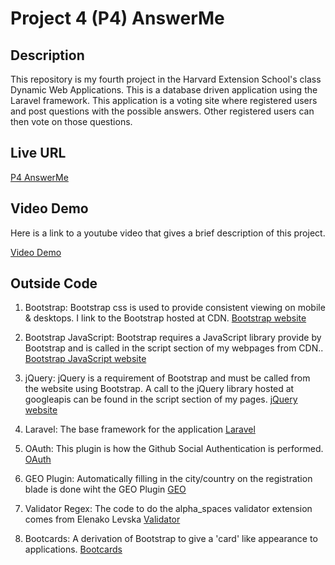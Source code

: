 
# Project 4 (P4) AnswerMe

## Description
This repository is my fourth project in the Harvard Extension School's class Dynamic Web Applications. This is a database driven application using the Laravel framework. This application is a voting site where registered users and post questions with the possible answers. Other registered users can then vote on those questions.


## Live URL

[P4 AnswerMe](http://p4.scotfavorite.net)

## Video Demo
Here is a link to a youtube video that gives a brief description of this project.

[Video Demo](https://www.youtube.com/watch?v=lM8E9HVOS3Q)

## Outside Code

1. Bootstrap: Bootstrap css is used to provide consistent viewing on mobile & desktops. I link to the Bootstrap hosted at CDN.
[Bootstrap website](http://getbootstrap.com)

2. Bootstrap JavaScript: Bootstrap requires a JavaScript library provide by Bootstrap  and is called in the script section of my webpages from CDN..
[Bootstrap JavaScript website](http://getbootstrap.com/javascript/)

3. jQuery: jQuery is a requirement of Bootstrap and must be called from the website using Bootstrap. A call to the jQuery library hosted at googleapis can be found in the script section of my pages.
[jQuery website](http://jquery.com)

4. Laravel: The base framework for the application
[Laravel](https://laravel.com)

5. OAuth: This plugin is how the Github Social Authentication is performed.
[OAuth]("adamwathan/eloquent-oauth-l5": "^0.4.2")

6. GEO Plugin: Automatically filling in the city/country on the registration blade is done wiht the GEO Plugin
[GEO]("http://www.geoplugin.net/")

7. Validator Regex: The code to do the alpha_spaces validator extension comes from Elenako Levska
[Validator](http://blog.elenakolevska.com/laravel-alpha-validator-that-allows-spaces/)

8. Bootcards: A derivation of Bootstrap to give a 'card' like appearance to applications.
[Bootcards](http://bootcards.org)
